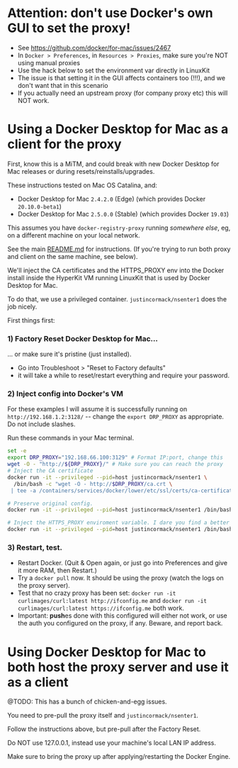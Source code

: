 # Attention: don't use Docker's own GUI to set the proxy!

- See https://github.com/docker/for-mac/issues/2467
- In `Docker > Preferences`, in `Resources > Proxies`, make sure you're NOT using manual proxies
- Use the hack below to set the environment var directly in LinuxKit
- The issue is that setting it in the GUI affects containers too (!!!), and we don't want that in this scenario
- If you actually need an upstream proxy (for company proxy etc) this will NOT work.

# Using a Docker Desktop for Mac as a client for the proxy

First, know this is a MiTM, and could break with new Docker Desktop for Mac releases or during resets/reinstalls/upgrades.

These instructions tested on Mac OS Catalina, and:
- Docker Desktop for Mac `2.4.2.0` (Edge) (which provides Docker `20.10.0-beta1`)
- Docker Desktop for Mac `2.5.0.0` (Stable) (which provides Docker `19.03`)

This assumes you have `docker-registry-proxy` running _somewhere else_, eg, on a different machine on your local network.

See the main [README.md](README.md) for instructions. (If you're trying to run both proxy and client on the same machine, see below).

We'll inject the CA certificates and the HTTPS_PROXY env into the Docker install inside the HyperKit VM running LinuxKit that is used by Docker Desktop for Mac.

To do that, we use a privileged container. `justincormack/nsenter1` does the job nicely. 

First things first:

### 1) Factory Reset Docker Desktop for Mac...
... or make sure it's pristine (just installed).

- Go into Troubleshoot > "Reset to Factory defaults"
- it will take a while to reset/restart everything and require your password.
 
### 2) Inject config into Docker's VM

For these examples I will assume it is successfully running on `http://192.168.1.2:3128/` -- 
change the `export DRP_PROXY` as appropriate. Do not include slashes.

Run these commands in your Mac terminal.

```bash
set -e
export DRP_PROXY="192.168.66.100:3129" # Format IP:port, change this 
wget -O - "http://${DRP_PROXY}/" # Make sure you can reach the proxy
# Inject the CA certificate
docker run -it --privileged --pid=host justincormack/nsenter1 \
  /bin/bash -c "wget -O - http://$DRP_PROXY/ca.crt \
 | tee -a /containers/services/docker/lower/etc/ssl/certs/ca-certificates.crt"

# Preserve original config.
docker run -it --privileged --pid=host justincormack/nsenter1 /bin/bash -c "cp /containers/services/docker/config.json /containers/services/docker/config.json.orig"

# Inject the HTTPS_PROXY enviroment variable. I dare you find a better way.
docker run -it --privileged --pid=host justincormack/nsenter1 /bin/bash -c "sed -ibeforedockerproxy -e  's/\"PATH=/\"HTTPS_PROXY=http:\/\/$DRP_PROXY\/\",\"PATH=/' /containers/services/docker/config.json"
```

### 3) Restart, test.

- Restart Docker. (Quit & Open again, or just go into Preferences and give it more RAM, then Restart.) 
- Try a `docker pull` now. It should be using the proxy (watch the logs on the proxy server).
- Test that no crazy proxy has been set: `docker run -it curlimages/curl:latest http://ifconfig.me` and `docker run -it curlimages/curl:latest https://ifconfig.me` both work.
- Important: **push**es done with this configured will either not work, or use the auth you configured on the proxy, if any. Beware, and report back.  
  

# Using Docker Desktop for Mac to both host the proxy server and use it as a client

@TODO: This has a bunch of chicken-and-egg issues. 

You need to pre-pull the proxy itself and `justincormack/nsenter1`.

Follow the instructions above, but pre-pull after the Factory Reset.

Do NOT use 127.0.0.1, instead use your machine's local LAN IP address.

Make sure to bring the proxy up after applying/restarting the Docker Engine.
